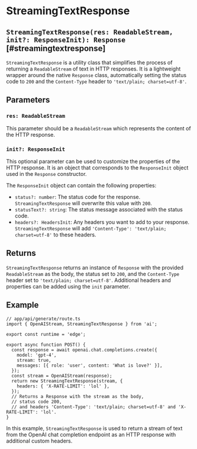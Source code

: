# StreamingTextResponse

## `StreamingTextResponse(res: ReadableStream, init?: ResponseInit): Response` [#streamingtextresponse]

`StreamingTextResponse` is a utility class that simplifies the process of returning a `ReadableStream` of text in HTTP responses. It is a lightweight wrapper around the native `Response` class, automatically setting the status code to `200` and the `Content-Type` header to `'text/plain; charset=utf-8'`.

## Parameters

### `res: ReadableStream`

This parameter should be a `ReadableStream` which represents the content of the HTTP response.

### `init?: ResponseInit`

This optional parameter can be used to customize the properties of the HTTP response. It is an object that corresponds to the `ResponseInit` object used in the `Response` constructor.

The `ResponseInit` object can contain the following properties:

- `status?: number`: The status code for the response. `StreamingTextResponse` will overwrite this value with `200`.
- `statusText?: string`: The status message associated with the status code.
- `headers?: HeadersInit`: Any headers you want to add to your response. `StreamingTextResponse` will add `'Content-Type': 'text/plain; charset=utf-8'` to these headers.

## Returns

`StreamingTextResponse` returns an instance of `Response` with the provided `ReadableStream` as the body, the status set to `200`, and the `Content-Type` header set to `'text/plain; charset=utf-8'`. Additional headers and properties can be added using the `init` parameter.

## Example

```tsx
// app/api/generate/route.ts
import { OpenAIStream, StreamingTextResponse } from 'ai';

export const runtime = 'edge';

export async function POST() {
  const response = await openai.chat.completions.create({
    model: 'gpt-4',
    stream: true,
    messages: [{ role: 'user', content: 'What is love?' }],
  });
  const stream = OpenAIStream(response);
  return new StreamingTextResponse(stream, {
    headers: { 'X-RATE-LIMIT': 'lol' },
  });
  // Returns a Response with the stream as the body,
  // status code 200,
  // and headers 'Content-Type': 'text/plain; charset=utf-8' and 'X-RATE-LIMIT': 'lol'.
}
```

In this example, `StreamingTextResponse` is used to return a stream of text from the OpenAI chat completion endpoint as an HTTP response with additional custom headers.
